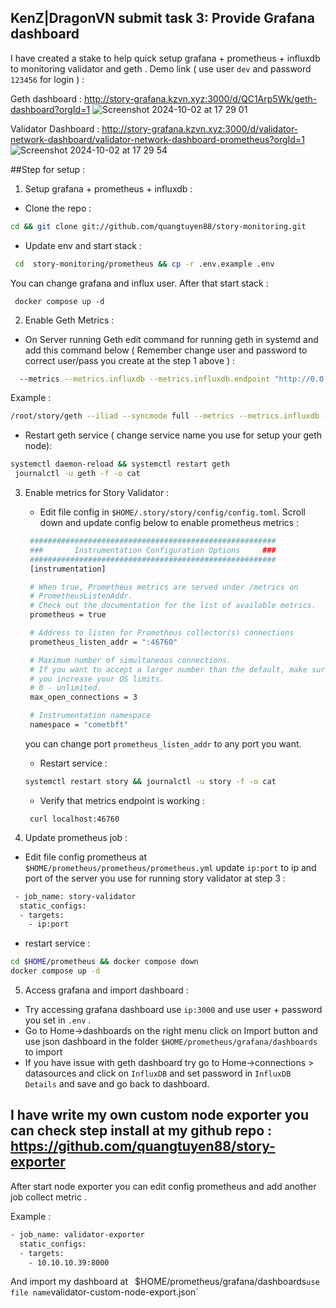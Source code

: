 ## KenZ|DragonVN submit task 3: Provide Grafana dashboard

I have created a stake to help quick setup grafana + prometheus + influxdb to monitoring validator and geth .
Demo link ( use user `dev` and password `123456` for login ) : 

Geth dashboard : http://story-grafana.kzvn.xyz:3000/d/QC1Arp5Wk/geth-dashboard?orgId=1
![Screenshot 2024-10-02 at 17 29 01](https://github.com/user-attachments/assets/4c34a8ba-e0f2-4caf-b3c7-472d05ebcd0d)

Validator Dashboard : http://story-grafana.kzvn.xyz:3000/d/validator-network-dashboard/validator-network-dashboard-prometheus?orgId=1
![Screenshot 2024-10-02 at 17 29 54](https://github.com/user-attachments/assets/9eacb18c-ce33-42dc-ba05-5647fdbfec22)

##Step for setup : 


1. Setup grafana + prometheus + influxdb : 
 - Clone the repo : 
  ```bash
  cd && git clone git://github.com/quangtuyen88/story-monitoring.git
  ```
- Update env and start stack : 
 ```bash
  cd  story-monitoring/prometheus && cp -r .env.example .env
  ```
 You can change grafana and influx user. After that start stack :
 ```
  docker compose up -d
 ```

2. Enable Geth Metrics : 
 - On Server running Geth edit command for running geth in systemd and add this command below ( Remember change user and password to correct user/pass you create at the step 1 above ) : 
  ```bash
    --metrics --metrics.influxdb --metrics.influxdb.endpoint "http://0.0.0.0:8086" --metrics.influxdb.username "geth" --metrics.influxdb.password "your_password"
  ```
  Example : 
  ```bash
  /root/story/geth --iliad --syncmode full --metrics --metrics.influxdb --metrics.influxdb.endpoint "http://127.0.0.1:8086" --metrics.influxdb.username "geth" --metrics.influxdb.password "nimda321"
  ```
  - Restart geth service ( change service name you use for setup your geth node): 
  ```bash
  systemctl daemon-reload && systemctl restart geth
   journalctl -u geth -f -o cat
  ```
3. Enable metrics for Story Validator :  
   -  Edit file config in `$HOME/.story/story/config/config.toml`. Scroll down and update config below to enable prometheus metrics : 
   ```bash
    #######################################################
    ###       Instrumentation Configuration Options     ###
    #######################################################
    [instrumentation]

    # When true, Prometheus metrics are served under /metrics on
    # PrometheusListenAddr.
    # Check out the documentation for the list of available metrics.
    prometheus = true

    # Address to listen for Prometheus collector(s) connections
    prometheus_listen_addr = ":46760"

    # Maximum number of simultaneous connections.
    # If you want to accept a larger number than the default, make sure
    # you increase your OS limits.
    # 0 - unlimited.
    max_open_connections = 3

    # Instrumentation namespace
    namespace = "cometbft"
    ```
    you can change port `prometheus_listen_addr` to any port you want.

   - Restart service : 
    ```bash
    systemctl restart story && journalctl -u story -f -o cat
    ```
   - Verify that metrics endpoint is working : 
   ```
    curl localhost:46760
   ```
4. Update prometheus job : 
  - Edit file config prometheus at `$HOME/prometheus/prometheus/prometheus.yml` update `ip:port` to ip and port of the server you use for running story validator at step 3 :
  ```bash
   - job_name: story-validator
    static_configs:
    - targets:
      - ip:port
  ```
  - restart service : 
  ```bash
  cd $HOME/prometheus && docker compose down 
  docker compose up -d
  ```

5. Access grafana and import dashboard : 
 - Try accessing grafana dashboard use `ip:3000` and use user + password you set in `.env` .
 - Go to Home->dashboards on the right menu click on Import button and use json dashboard in the folder  `$HOME/prometheus/grafana/dashboards` to import
 - If you have issue with geth dashboard try go to Home->connections > datasources and click on `InfluxDB` and set password in `InfluxDB Details` and save and go back to dashboard.



## I have write my own custom node exporter you can check step install at my github repo : https://github.com/quangtuyen88/story-exporter

After start node exporter you can edit config prometheus and add another job collect metric .

Example : 

```bash
- job_name: validator-exporter
  static_configs:
  - targets:
    - 10.10.10.39:8000
```
And import my dashboard at ` `$HOME/prometheus/grafana/dashboards` use file name `validator-custom-node-export.json`


